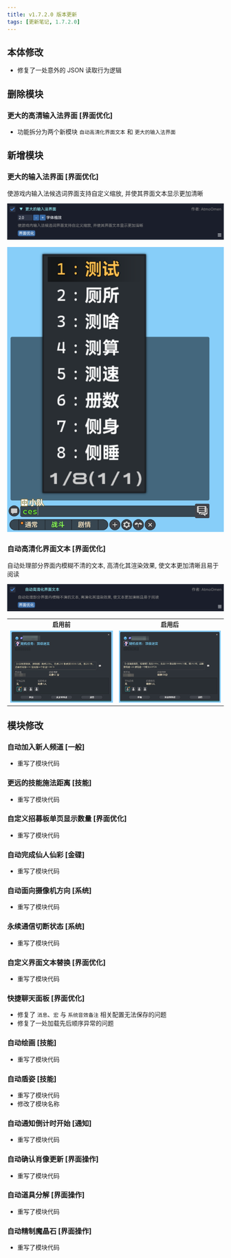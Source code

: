 ```yaml
---
title: v1.7.2.0 版本更新
tags: [更新笔记, 1.7.2.0]
---
```


## 本体修改

- 修复了一处意外的 JSON 读取行为逻辑

## 删除模块

### 更大的高清输入法界面  [界面优化]

- 功能拆分为两个新模块 `自动高清化界面文本` 和 `更大的输入法界面`

## 新增模块

### 更大的输入法界面 [界面优化]

使游戏内输入法候选词界面支持自定义缩放, 并使其界面文本显示更加清晰

![LargerIME](/assets/Changelog/1.7.2.0/LargerIME.png)

![LargerIME-UI](/assets/Changelog/1.7.2.0/LargerIME-UI.png)

### 自动高清化界面文本 [界面优化]

自动处理部分界面内模糊不清的文本, 高清化其渲染效果, 使文本更加清晰且易于阅读

![AutoSharpenInterfaceText](/assets/Changelog/1.7.2.0/AutoSharpenInterfaceText.png)

<table>
  <tr>
    <td align="center"><b>启用前</b></td>
    <td align="center"><b>启用后</b></td>
  </tr>
  <tr>
    <td><img src="/assets/Changelog/1.7.2.0/AutoSharpenInterfaceText-Before.png" alt="AutoSharpenInterfaceText-Before"></td>
    <td><img src="/assets/Changelog/1.7.2.0/AutoSharpenInterfaceText-After.png" alt="AutoSharpenInterfaceText-After"></td>
  </tr>
</table>

## 模块修改

### 自动加入新人频道 [一般]

- 重写了模块代码

### 更远的技能施法距离 [技能]

- 重写了模块代码

### 自定义招募板单页显示数量 [界面优化]

- 重写了模块代码

### 自动完成仙人仙彩 [金碟]

- 重写了模块代码

### 自动面向摄像机方向 [系统]

- 重写了模块代码

### 永续通信切断状态 [系统]

- 重写了模块代码

### 自定义界面文本替换 [界面优化]

- 重写了模块代码

### 快捷聊天面板 [界面优化]

- 修复了 `消息`、`宏` 与 `系统音效备注` 相关配置无法保存的问题
- 修复了一处加载先后顺序异常的问题

### 自动绘画 [技能]

- 重写了模块代码

### 自动盾姿 [技能]

- 重写了模块代码
- 修改了模块名称

### 自动通知倒计时开始 [通知]

- 重写了模块代码

### 自动确认肖像更新 [界面操作]

- 重写了模块代码

### 自动道具分解 [界面操作]

- 重写了模块代码

### 自动精制魔晶石 [界面操作]

- 重写了模块代码